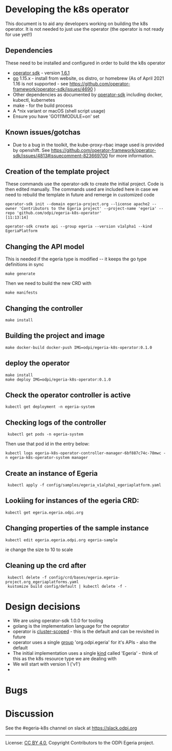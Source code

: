 <!-- SPDX-License-Identifier: CC-BY-4.0 -->
<!-- Copyright Contributors to the ODPi Egeria project. -->


# Developing the k8s operator

This document is to aid any developers working on building the k8s operator. It is not needed to just use the operator (the operator is not ready for use yet!!)
  
## Dependencies

These need to be installed and configured in order to build the k8s operator

* [operator sdk](https://github.com/operator-framework/operator-sdk) - version [1.6.1](https://github.com/operator-framework/operator-sdk/releases/tag/v1.6.1)
* [go](https://golang.org) 1.15.x - install from website, os distro, or homebrew (As of April 2021 1.16 is not supported - see https://github.com/operator-framework/operator-sdk/issues/4690 )
* Other dependencies as documented by [operator-sdk](https://sdk.operatorframework.io/docs/building-operators/golang/installation/) including docker, kubectl, kubernetes
* make - for the build process
* A *nix variant or macOS (shell script usage)
* Ensure you have 'GO111MODULE=on' set

## Known issues/gotchas

* Due to a bug in the toolkit, the kube-proxy-rbac image used is provided
by openshift. See https://github.com/operator-framework/operator-sdk/issues/4813#issuecomment-823669700 for more information. 
## Creation of the template project

These commands use the operator-sdk to create the initial project. Code is then edited manually. The commands used are included here in case we need to rebuild the template in future and remerge in customized code

```
operator-sdk init --domain egeria-project.org --license apache2 --owner 'Contributors to the Egeria project' --project-name 'egeria' --repo 'github.com/odpi/egeria-k8s-operator'                                                                                                                              [11:13:14]
```

```
operator-sdk create api --group egeria --version v1alpha1 --kind EgeriaPlatform   
```
## Changing the API model

This is needed if the egeria type is modified -- it keeps the go type definitions in sync
```
make generate
```
Then we need to build the new CRD with
```
make manifests
```

## Changing the controller

```
make install
```
## Building the project and image
```
make docker-build docker-push IMG=odpi/egeria-k8s-operator:0.1.0
```
## deploy the operator
```
make install
make deploy IMG=odpi/egeria-k8s-operator:0.1.0
```
## Check the operator controller is active
```
kubectl get deployment -n egeria-system 
```
## Checking logs of the controller
```
 kubectl get pods -n egeria-system 
```
Then use that pod id in the entry below:
```
kubectl logs egeria-k8s-operator-controller-manager-6bf887c74c-78mwc -n egeria-k8s-operator-system manager

```
## Create an instance of Egeria
```
 kubectl apply -f config/samples/egeria_v1alpha1_egeriaplatform.yaml         
```
## Lookiing for instances of the egeria CRD:
```
kubectl get egeria.egeria.odpi.org 
```
## Changing properties of the sample instance
```
kubectl edit egeria.egeria.odpi.org egeria-sample
```
ie change the size to 10 to scale

## Cleaning up the crd after
```
 kubectl delete -f config/crd/bases/egeria.egeria-project.org_egeriaplatforms.yaml        
 kustomize build config/default | kubectl delete -f -
```
# Design decisions

* We are using operator-sdk 1.0.0 for tooling
* golang is the implementation language for the oeprator
* operator is [cluster-scoped](https://sdk.operatorframework.io/docs/building-operators/golang/operator-scope/) - this is the default and can be revisited in future
* operator uses a single [group](https://book.kubebuilder.io/cronjob-tutorial/gvks.html) 'org.odpi.egeria' for it's APIs - also the default
* The initial implementation uses a single [kind](https://book.kubebuilder.io/cronjob-tutorial/gvks.html) called 'Egeria' - think of this as the k8s resource type we are dealing with
* We will start with version 1 ('v1')
 * 
# Bugs

# Discussion
 
See the #egeria-k8s channel on slack at https://slack.odpi.org

----
License: [CC BY 4.0](https://creativecommons.org/licenses/by/4.0/),
Copyright Contributors to the ODPi Egeria project.
